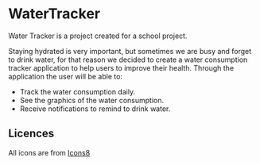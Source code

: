 # WaterTracker
Water Tracker is a project created for a school project.

Staying hydrated is very important, but sometimes we are busy and forget to drink
water, for that reason we decided to create a water consumption tracker application to
help users to improve their health.
Through the application the user will be able to:
- Track the water consumption daily.
- See the graphics of the water consumption.
- Receive notifications to remind to drink water.

## Licences
All icons are from <a target="_blank" href="https://icons8.com">Icons8</a>
